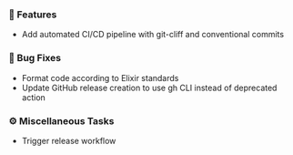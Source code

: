 ### 🚀 Features

- Add automated CI/CD pipeline with git-cliff and conventional commits

### 🐛 Bug Fixes

- Format code according to Elixir standards
- Update GitHub release creation to use gh CLI instead of deprecated action

### ⚙️ Miscellaneous Tasks

- Trigger release workflow

